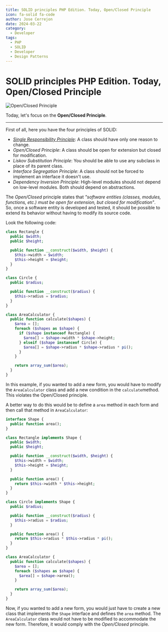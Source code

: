 ```yaml
---
title: SOLID principles PHP Edition. Today, Open/Closed Principle
icon: fa-solid fa-code
author: Jose Cerrejon
date: 2024-03-22
category:
  - Developer
tags:
  - PHP
  - SOLID
  - Developer
  - Design Patterns
---
```

# SOLID principles PHP Edition. Today, Open/Closed Principle

![Open/Closed Principle](/images/2024/03/open_close.jpg "Open/Closed Principle. Generated with AI.")

Today, let's focus on the **Open/Closed Principle**.

- - -

First of all, here you have the four principles of SOLID:

* _[Single Responsibility Principle](https://misapuntesde.com/2024/03/solid_principles_php_edition_single_responsibility_principle.html)_: A class should have only one reason to change.
* _Open/Closed Principle_: A class should be open for extension but closed for modification.
* _Liskov Substitution Principle_: You should be able to use any subclass in place of its parent class.
* _Interface Segregation Principle_: A class should not be forced to implement an interface it doesn't use.
* _Dependency Inversion Principle_: High-level modules should not depend on low-level modules. Both should depend on abstractions.

The _Open/Closed_ principle states that _"software entities (classes, modules, functions, etc.) must be open for extension, but closed for modification"_. So, once a software entity is developed and tested, it should be possible to extend its behavior without having to modify its source code.

Look the following code:

```php
class Rectangle {
  public $width;
  public $height;

  public function __construct($width, $height) {
    $this->width = $width;
    $this->height = $height;
  }
}

class Circle {
  public $radius;

  public function __construct($radius) {
    $this->radius = $radius;
  }
}

class AreaCalculator {
  public function calculate($shapes) {
    $area = [];
    foreach ($shapes as $shape) {
      if ($shape instanceof Rectangle) {
        $area[] = $shape->width * $shape->height;
      } elseif ($shape instanceof Circle) {
        $area[] = $shape->radius * $shape->radius * pi();
      }
    }

    return array_sum($area);
  }
}
```

In this example, if you wanted to add a new form, you would have to modify the `AreaCalculator` class and add a new condition in the `calculate`method. This violates the Open/Closed principle.

A better way to do this would be to define a `area` method in each form and then call that method in `AreaCalculator`:

```php
interface Shape {
  public function area();
}

class Rectangle implements Shape {
  public $width;
  public $height;

  public function __construct($width, $height) {
    $this->width = $width;
    $this->height = $height;
  }

  public function area() {
    return $this->width * $this->height;
  }
}

class Circle implements Shape {
  public $radius;

  public function __construct($radius) {
    $this->radius = $radius;
  }

  public function area() {
    return $this->radius * $this->radius * pi();
  }
}

class AreaCalculator {
  public function calculate($shapes) {
    $area = [];
    foreach ($shapes as $shape) {
      $area[] = $shape->area();
    }

    return array_sum($area);
  }
}
```

Now, if you wanted to add a new form, you would just have to create a new class that implements the `Shape` interface and defines the `area` method. The `AreaCalculator` class would not have to be modified to accommodate the new form. Therefore, it would comply with the _Open/Closed_ principle.